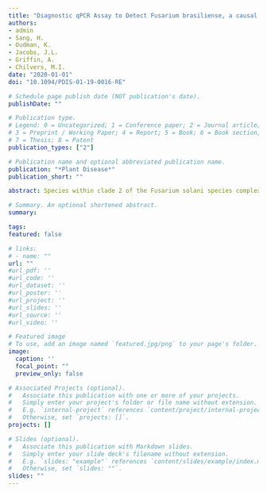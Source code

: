 ```yaml
---
title: "Diagnostic qPCR Assay to Detect Fusarium brasiliense, a causal agent of soybean Sudden Death Syndrome and Root Rot of Dry Bean"
authors:
- admin
- Sang, H.
- Oudman, K.
- Jacobs, J.L.
- Griffin, A.
- Chilvers, M.I.
date: "2020-01-01"
doi: "10.1094/PDIS-01-19-0016-RE"

# Schedule page publish date (NOT publication's date).
publishDate: ""

# Publication type.
# Legend: 0 = Uncategorized; 1 = Conference paper; 2 = Journal article;
# 3 = Preprint / Working Paper; 4 = Report; 5 = Book; 6 = Book section;
# 7 = Thesis; 8 = Patent
publication_types: ["2"]

# Publication name and optional abbreviated publication name.
publication: "*Plant Disease*"
publication_short: ""

abstract: Species within clade 2 of the Fusarium solani species complex (FSSC) are significant pathogens of dry bean (*Phaseolus vulgaris*) and soybean (*Glycine max*), causing root rot and/or sudden death syndrome (SDS). These species are morphologically difficult to distinguish and often require molecular tools for proper diagnosis to a species level. Here, a Taq-Man probe-based quantitative PCR (qPCR) assay was developed to distinguish *Fusarium brasiliense* from other closely related species within clade 2 of the FSSC. The assay displays high specificity against close relatives and high sensitivity, with a detection limit of 100 fg. This assay was able to detect *F. brasiliense* from purified mycelia, infected dry bean roots, and soil samples throughout Michigan. When multiplexed with an existing qPCR assay specific to *Fusarium virguliforme*, accurate quantification of both *F. brasiliense* and *F. virguliforme* was obtained, which can facilitate accurate diagnoses and identify coinfections with a single reaction. The assay is compatible with multiple qPCR thermal cycling platforms and will be helpful in providing accurate detection of *F. brasiliense*. Management of root rot and SDS pathogens in clade 2 of the FSSC is challenging and must be done proactively, because no midseason management strategies currently exist. However, accurate detection can facilitate management decisions for subsequent growing seasons to successfully manage these pathogens.

# Summary. An optional shortened abstract.
summary: 

tags:
featured: false

# links:
# - name: ""
url: ""
#url_pdf: ''
#url_code: ''
#url_dataset: ''
#url_poster: ''
#url_project: ''
#url_slides: ''
#url_source: ''
#url_video: ''

# Featured image
# To use, add an image named `featured.jpg/png` to your page's folder. 
image:
  caption: ''
  focal_point: ""
  preview_only: false

# Associated Projects (optional).
#   Associate this publication with one or more of your projects.
#   Simply enter your project's folder or file name without extension.
#   E.g. `internal-project` references `content/project/internal-project/index.md`.
#   Otherwise, set `projects: []`.
projects: []

# Slides (optional).
#   Associate this publication with Markdown slides.
#   Simply enter your slide deck's filename without extension.
#   E.g. `slides: "example"` references `content/slides/example/index.md`.
#   Otherwise, set `slides: ""`.
slides: ""
---
```


